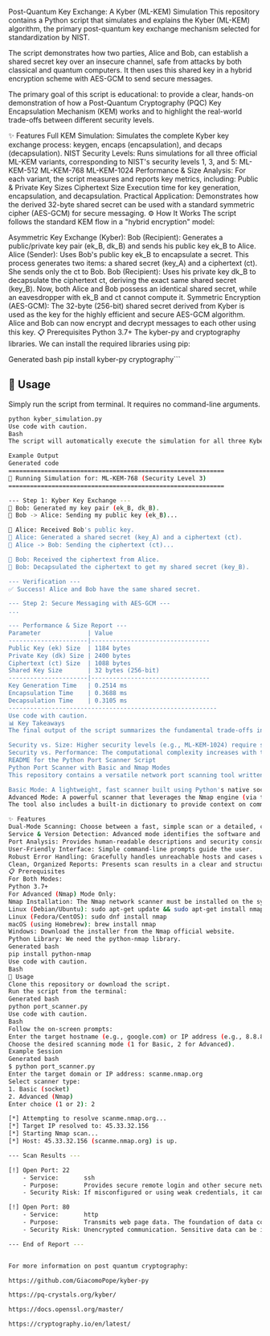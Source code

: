 

Post-Quantum Key Exchange: A Kyber (ML-KEM) Simulation
This repository contains a Python script that simulates and explains the Kyber (ML-KEM) algorithm, the primary post-quantum key exchange mechanism selected for standardization by NIST.

The script demonstrates how two parties, Alice and Bob, can establish a shared secret key over an insecure channel, safe from attacks by both classical and quantum computers. It then uses this shared key in a hybrid encryption scheme with AES-GCM to send secure messages.

The primary goal of this script is educational: to provide a clear, hands-on demonstration of how a Post-Quantum Cryptography (PQC) Key Encapsulation Mechanism (KEM) works and to highlight the real-world trade-offs between different security levels.

✨ Features
Full KEM Simulation: Simulates the complete Kyber key exchange process: keygen, encaps (encapsulation), and decaps (decapsulation).
NIST Security Levels: Runs simulations for all three official ML-KEM variants, corresponding to NIST's security levels 1, 3, and 5:
ML-KEM-512
ML-KEM-768
ML-KEM-1024
Performance & Size Analysis: For each variant, the script measures and reports key metrics, including:
Public & Private Key Sizes
Ciphertext Size
Execution time for key generation, encapsulation, and decapsulation.
Practical Application: Demonstrates how the derived 32-byte shared secret can be used with a standard symmetric cipher (AES-GCM) for secure messaging.
⚙️ How It Works
The script follows the standard KEM flow in a "hybrid encryption" model:

Asymmetric Key Exchange (Kyber):
Bob (Recipient): Generates a public/private key pair (ek_B, dk_B) and sends his public key ek_B to Alice.
Alice (Sender): Uses Bob's public key ek_B to encapsulate a secret. This process generates two items: a shared secret (key_A) and a ciphertext (ct). She sends only the ct to Bob.
Bob (Recipient): Uses his private key dk_B to decapsulate the ciphertext ct, deriving the exact same shared secret (key_B).
Now, both Alice and Bob possess an identical shared secret, while an eavesdropper with ek_B and ct cannot compute it.
Symmetric Encryption (AES-GCM):
The 32-byte (256-bit) shared secret derived from Kyber is used as the key for the highly efficient and secure AES-GCM algorithm.
Alice and Bob can now encrypt and decrypt messages to each other using this key.
📋 Prerequisites
Python 3.7+
The kyber-py and cryptography libraries.
We can install the required libraries using pip:

Generated bash
pip install kyber-py cryptography```

## 🚀 Usage

Simply run the script from terminal. It requires no command-line arguments.

```bash
python kyber_simulation.py
Use code with caution.
Bash
The script will automatically execute the simulation for all three Kyber variants and print a detailed report and a final summary of the observations.

Example Output
Generated code
============================================================
🚀 Running Simulation for: ML-KEM-768 (Security Level 3)
============================================================

--- Step 1: Kyber Key Exchange ---
👤 Bob: Generated my key pair (ek_B, dk_B).
📡 Bob -> Alice: Sending my public key (ek_B)...

👤 Alice: Received Bob's public key.
👤 Alice: Generated a shared secret (key_A) and a ciphertext (ct).
📡 Alice -> Bob: Sending the ciphertext (ct)...

👤 Bob: Received the ciphertext from Alice.
👤 Bob: Decapsulated the ciphertext to get my shared secret (key_B).

--- Verification ---
✅ Success! Alice and Bob have the same shared secret.

--- Step 2: Secure Messaging with AES-GCM ---
...

--- Performance & Size Report ---
Parameter             | Value
----------------------|---------------------------------
Public Key (ek) Size  | 1184 bytes
Private Key (dk) Size | 2400 bytes
Ciphertext (ct) Size  | 1088 bytes
Shared Key Size       | 32 bytes (256-bit)
----------------------|---------------------------------
Key Generation Time   | 0.2514 ms
Encapsulation Time    | 0.3688 ms
Decapsulation Time    | 0.3105 ms
----------------------------------------------------------
Use code with caution.
📊 Key Takeaways
The final output of the script summarizes the fundamental trade-offs in PQC:

Security vs. Size: Higher security levels (e.g., ML-KEM-1024) require significantly larger public keys and ciphertexts, increasing the amount of data that must be transmitted for the key exchange.
Security vs. Performance: The computational complexity increases with the security level, making key generation and encapsulation/decapsulation slower for higher-security variants.
README for the Python Port Scanner Script
Python Port Scanner with Basic and Nmap Modes
This repository contains a versatile network port scanning tool written in Python. It is designed for both quick checks and in-depth analysis by offering two distinct scanning modes:

Basic Mode: A lightweight, fast scanner built using Python's native socket library. Ideal for quickly checking if a set of common ports are open.
Advanced Mode: A powerful scanner that leverages the Nmap engine (via the python-nmap library) to perform service and version detection on open ports, providing much richer information.
The tool also includes a built-in dictionary to provide context on common ports, explaining their typical services and potential security risks.

✨ Features
Dual-Mode Scanning: Choose between a fast, simple scan or a detailed, comprehensive one.
Service & Version Detection: Advanced mode identifies the software and version running on open ports.
Port Analysis: Provides human-readable descriptions and security considerations for well-known ports (e.g., 21, 22, 80, 443, 3389).
User-Friendly Interface: Simple command-line prompts guide the user.
Robust Error Handling: Gracefully handles unreachable hosts and cases where Nmap is not installed.
Clean, Organized Reports: Presents scan results in a clear and structured format.
📋 Prerequisites
For Both Modes:
Python 3.7+
For Advanced (Nmap) Mode Only:
Nmap Installation: The Nmap network scanner must be installed on the system.
Linux (Debian/Ubuntu): sudo apt-get update && sudo apt-get install nmap
Linux (Fedora/CentOS): sudo dnf install nmap
macOS (using Homebrew): brew install nmap
Windows: Download the installer from the Nmap official website.
Python Library: We need the python-nmap library.
Generated bash
pip install python-nmap
Use code with caution.
Bash
🚀 Usage
Clone this repository or download the script.
Run the script from the terminal:
Generated bash
python port_scanner.py
Use code with caution.
Bash
Follow the on-screen prompts:
Enter the target hostname (e.g., google.com) or IP address (e.g., 8.8.8.8).
Choose the desired scanning mode (1 for Basic, 2 for Advanced).
Example Session
Generated bash
$ python port_scanner.py
Enter the target domain or IP address: scanme.nmap.org
Select scanner type:
1. Basic (socket)
2. Advanced (Nmap)
Enter choice (1 or 2): 2

[*] Attempting to resolve scanme.nmap.org...
[*] Target IP resolved to: 45.33.32.156
[*] Starting Nmap scan...
[*] Host: 45.33.32.156 (scanme.nmap.org) is up.

--- Scan Results ---

[!] Open Port: 22
    - Service:       ssh
    - Purpose:       Provides secure remote login and other secure network services.
    - Security Risk: If misconfigured or using weak credentials, it can be a primary vector for unauthorized access. Keep software updated and use strong authentication (keys preferred over passwords).

[!] Open Port: 80
    - Service:       http
    - Purpose:       Transmits web page data. The foundation of data communication for the World Wide Web.
    - Security Risk: Unencrypted communication. Sensitive data can be intercepted. Always prefer HTTPS (port 443).

--- End of Report ---


For more information on post quantum cryptography:

https://github.com/GiacomoPope/kyber-py

https://pq-crystals.org/kyber/

https://docs.openssl.org/master/

https://cryptography.io/en/latest/

